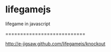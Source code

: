 # lifegamejs

lifegame in javascript

===========================

http://e-jigsaw.github.com/lifegamejs/knockout
